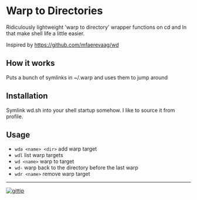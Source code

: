 # Warp to Directories

Ridiculously lightweight 'warp to directory' wrapper functions on cd and ln that make shell life a little easier.

Inspired by https://github.com/mfaerevaag/wd

## How it works

Puts a bunch of symlinks in ~/.warp and uses them to jump around

## Installation

Symlink wd.sh into your shell startup somehow.  I like to source it from profile.

## Usage

* `wda <name> <dir>` add warp target
* `wdl` list warp targets
* `wd <name>` warp to target
* `wd-` warp back to the directory before the last warp
* `wdr <name>` remove warp target


---

[![gittip](http://img.shields.io/gittip/reklis.svg)](https://www.gittip.com/reklis/)
